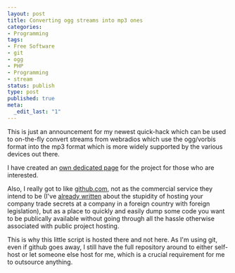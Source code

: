 ```yaml
---
layout: post
title: Converting ogg streams into mp3 ones
categories:
- Programming
tags:
- Free Software
- git
- ogg
- PHP
- Programming
- stream
status: publish
type: post
published: true
meta:
  _edit_last: "1"
---
```

This is just an announcement for my newest quick-hack which can be used to on-the-fly convert streams from webradios which use the ogg/vorbis format into the mp3 format which is more widely supported by the various devices out there.

I have created an <a href="/ogg2mp3">own dedicated page</a> for the project for those who are interested.

Also, I really got to like <a href="http://github.com">github.com</a>, not as the commercial service they intend to be (I've <a href="/2008/04/hosted-code-repository/">already written</a> about the stupidity of hosting your company trade secrets at a company in a foreign country with foreign legislation), but as a place to quickly and easily dump some code you want to be publically available without going through all the hassle otherwise associated with public project hosting.

This is why this little script is hosted there and not here. As I'm using git, even if github goes away, I still have the full repository around to either self-host or let someone else host for me, which is a crucial requirement for me to outsource anything.<small><a title="Attribution License" href="http://creativecommons.org/licenses/by/2.0/" target="_blank">
</a><a title="Jason Riedy" href="http://www.flickr.com/photos/66142667@N00/2610502858/" target="_blank"></a></small>
